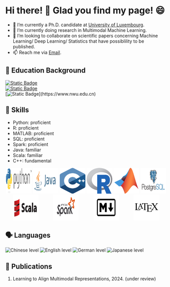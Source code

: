 # Hi there! 👋 Glad you find my page! :smile:

- 🔭 I’m currently a Ph.D. candidate at [University of Luxembourg](https://www.uni.lu).
- 🌱 I’m currently doing research in Multimodal Machine Learning.
- 👯 I’m looking to collaborate on scientific papers concerning Machine Learning/ Deep Learning/ Statistics that have possiblility to be published.
- 📫 Reach me via [Email](mailto:fan.xu@uni.lu).

## :school: Education Background
[![Static Badge](https://img.shields.io/badge/Universit%C3%A9_du_Luxembourg-Ph.D._Candidate_in_Multimodal_machine_learning-%23FF6384?style=for-the-badge&labelColor=40AEF0)](https://www.uni.lu)\
[![Static Badge](https://img.shields.io/badge/Technische_Universit%C3%A4t_M%C3%BCnchen-M.Sc._in_Data_Science-%239BF0E1?style=for-the-badge&labelColor=0068C8)](https://www.tum.de)\
[![Static Badge](https://img.shields.io/badge/%E8%A5%BF_%E5%8C%97_%E5%A4%A7_%E5%AD%A6_(Northwest_University)-B.Sc._in_Financial_Mathematics_and_Statistics-%2364BC4B?style=for-the-badge&labelColor=%23004088)](https://www.nwu.edu.cn)
<!---
<div style="display: flex; align-items: center; justify-content: space-around; flex-wrap: wrap;">
<a href="https://www.uni.lu"><img src="logos/unilu.svg" alt="UniLU logo" width="80" height="80"></a>
<a href="https://www.tum.de"><img src="logos/tum.svg" alt="TUM logo" width="80" height="80"></a>
<a href="https://www.nwu.edu.cn"><img src="logos/northwest.png" alt="Northwest logo" width="80" height="80"></a>
</div>
-->
## :toolbox: Skills
- Python: proficient
- R: proficient
- MATLAB: proficient
- SQL: proficient
- Spark: proficient
- Java: familiar
- Scala: familiar
- C++: fundamental
<div style="display: flex; align-items: center; justify-content: space-around; flex-wrap: wrap;">
<a href="https://www.python.org"><img src="logos/python.svg" alt="Python Logo" width="80" height="80"></a>
<a href="https://www.java.com/en/"><img src="logos/java.svg" alt="Java logo" width="80" height="80"></a>
<a href="https://isocpp.org"><img src="logos/cpp.svg" alt="C++ logo" width="80" height="80"></a>
<a href="https://www.r-project.org"><img src="logos/r.svg" alt="R Logo" width="80" height="80"></a>
<a href="https://www.mathworks.com/products/matlab.html"><img src="logos/matlab.svg" alt="Matlab Logo" width="80" height="80"></a>
<a href="https://www.postgresql.org"><img src="logos/postgresql.svg" alt="SQL logo" width="80" height="80"></a>
<a href="https://www.scala-lang.org"><img src="logos/scala.svg" alt="Scala logo" width="80" height="80"></a>
<a href="https://spark.apache.org"><img src="logos/spark.svg" alt="Spark logo" width="80" height="80"></a>
<a href="https://www.markdownguide.org"><img src="logos/markdown.svg" alt="Markdown logo" width="80" height="80"></a>
<!---
<a href="https://html.com"><img src="logos/html.svg" alt="Html logo" width="80" height="80"></a>
<a href="https://www.javascript.com"><img src="logos/javascript.svg" alt="JavaScript logo" width="80" height="80"></a>
<a href="https://html.com"><img src="logos/css.svg" alt="CSS logo" width="80" height="80"></a>
-->
<a href="https://www.latex-project.org"><img src="logos/latex.svg" alt="Latex logo" width="80" height="80"></a>
</div>

## :speaking_head: Languages
![Chinese level](https://img.shields.io/badge/Chinese_Level-Native-red?style=for-the-badge)
![English level](https://img.shields.io/badge/English_Level-C2-blue?style=for-the-badge)
![German level](https://img.shields.io/badge/German_Level-B1-yellow?style=for-the-badge)
![Japanese level](https://img.shields.io/badge/Japanese_Level-N2-pink?style=for-the-badge)

## :page_facing_up: Publications
1. Learning to Align Multimodal Representations, 2024. (under review)
